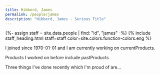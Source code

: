 ```yaml
---
title: Hibberd, James
permalink: /people/james
description: "Hibberd, James - Serious Title"
---
```


{%- assign staff = site.data.people | find: "id", "james" -%}
{% include staff_heading.html staff=staff color=site.colors.function-colors.eng %}

<p>I joined since 1970-01-01 and I am currently working on currentProducts.</p>

<p>Products I worked on before include pastProducts</p>

<p>Three things I've done recently which I'm proud of are...</p>

